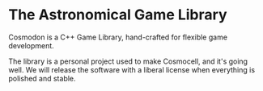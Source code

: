 The Astronomical Game Library
=============================
Cosmodon is a C++ Game Library, hand-crafted for flexible game development.

The library is a personal project used to make Cosmocell, and it's going well. We will release the software with a liberal license when everything is polished and stable.
